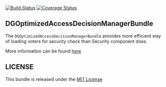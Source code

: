 [![Build Status](https://travis-ci.org/DGBundles/optimized-access-decision-manager.svg?branch=master)](https://travis-ci.org/DGBundles/optimized-access-decision-manager) [![Coverage Status](https://coveralls.io/repos/github/DGBundles/optimized-access-decision-manager/badge.svg?branch=master)](https://coveralls.io/github/DGBundles/optimized-access-decision-manager?branch=master)

## DGOptimizedAccessDecisionManagerBundle

The `DGOptimizedAccessDecisionManagerBundle` provides more efficient way
of loading voters for security check than Security component does.

More information can be found [here](http://dgrachikov.name/2016/03/30/symfony3-optimized-access-decision-manager/)

## LICENSE

This bundle is released under the [MIT License](LICENSE)
